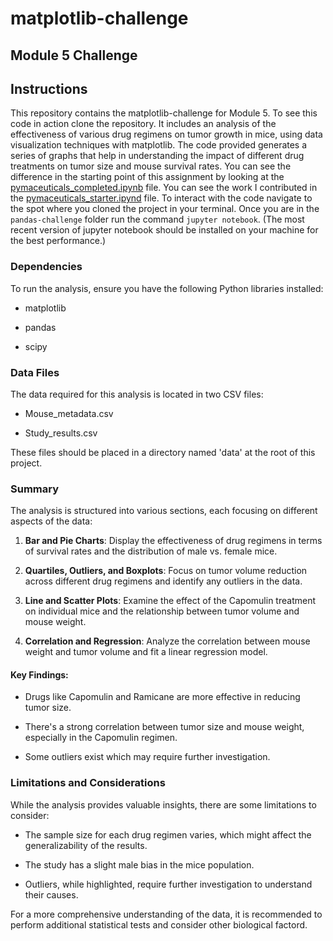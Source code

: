 # matplotlib-challenge

## Module 5 Challenge  

## Instructions

This repository contains the matplotlib-challenge for Module 5. To see this code in action clone the repository. It includes an analysis of the effectiveness of various drug regimens on tumor growth in mice, using data visualization techniques with matplotlib. The code provided generates a series of graphs that help in understanding the impact of different drug treatments on tumor size and mouse survival rates. You can see the difference in the starting point of this assignment by looking at the [pymaceuticals_completed.ipynb](https://github.com/myhre062/matplotlib-challenge/blob/main/Pymaceuticals/pymaceuticals_completed.ipynb) file. You can see the work I contributed in the [pymaceuticals_starter.ipynd](https://github.com/myhre062/matplotlib-challenge/blob/main/Pymaceuticals/pymaceuticals_starter.ipynb) file. To interact with the code navigate to the spot where you cloned the project in your terminal. Once you are in the `pandas-challenge` folder run the command `jupyter notebook`. (The most recent version of jupyter notebook should be installed on your machine for the best performance.)

### Dependencies

To run the analysis, ensure you have the following Python libraries installed:

- matplotlib

- pandas

- scipy

### Data Files

The data required for this analysis is located in two CSV files:

- Mouse_metadata.csv

- Study_results.csv

These files should be placed in a directory named 'data' at the root of this project.

### Summary

The analysis is structured into various sections, each focusing on different aspects of the data:

1.  **Bar and Pie Charts**: Display the effectiveness of drug regimens in terms of survival rates and the distribution of male vs. female mice.

2.  **Quartiles, Outliers, and Boxplots**: Focus on tumor volume reduction across different drug regimens and identify any outliers in the data.

3.  **Line and Scatter Plots**: Examine the effect of the Capomulin treatment on individual mice and the relationship between tumor volume and mouse weight.

4.  **Correlation and Regression**: Analyze the correlation between mouse weight and tumor volume and fit a linear regression model.  

#### Key Findings:

- Drugs like Capomulin and Ramicane are more effective in reducing tumor size.

- There's a strong correlation between tumor size and mouse weight, especially in the Capomulin regimen.

- Some outliers exist which may require further investigation.

### Limitations and Considerations

While the analysis provides valuable insights, there are some limitations to consider:

- The sample size for each drug regimen varies, which might affect the generalizability of the results.

- The study has a slight male bias in the mice population.

- Outliers, while highlighted, require further investigation to understand their causes.

For a more comprehensive understanding of the data, it is recommended to perform additional statistical tests and consider other biological factord.
